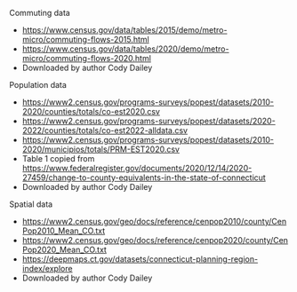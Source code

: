Commuting data
- https://www.census.gov/data/tables/2015/demo/metro-micro/commuting-flows-2015.html
- https://www.census.gov/data/tables/2020/demo/metro-micro/commuting-flows-2020.html
- Downloaded by author Cody Dailey

Population data
- https://www2.census.gov/programs-surveys/popest/datasets/2010-2020/counties/totals/co-est2020.csv
- https://www2.census.gov/programs-surveys/popest/datasets/2020-2022/counties/totals/co-est2022-alldata.csv
- https://www2.census.gov/programs-surveys/popest/datasets/2010-2020/municipios/totals/PRM-EST2020.csv
- Table 1 copied from https://www.federalregister.gov/documents/2020/12/14/2020-27459/change-to-county-equivalents-in-the-state-of-connecticut
- Downloaded by author Cody Dailey

Spatial data
- https://www2.census.gov/geo/docs/reference/cenpop2010/county/CenPop2010_Mean_CO.txt
- https://www2.census.gov/geo/docs/reference/cenpop2020/county/CenPop2020_Mean_CO.txt
- https://deepmaps.ct.gov/datasets/connecticut-planning-region-index/explore
- Downloaded by author Cody Dailey